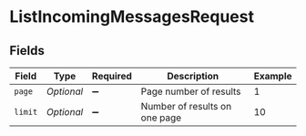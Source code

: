 # ListIncomingMessagesRequest


## Fields

| Field                         | Type                          | Required                      | Description                   | Example                       |
| ----------------------------- | ----------------------------- | ----------------------------- | ----------------------------- | ----------------------------- |
| `page`                        | *Optional<Long>*              | :heavy_minus_sign:            | Page number of results        | 1                             |
| `limit`                       | *Optional<Long>*              | :heavy_minus_sign:            | Number of results on one page | 10                            |